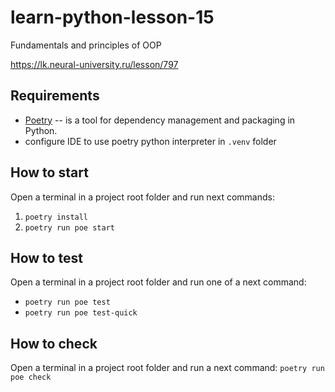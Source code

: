 # learn-python-lesson-15
Fundamentals and principles of OOP

https://lk.neural-university.ru/lesson/797


## Requirements
* [Poetry](https://python-poetry.org/docs/) -- is a tool for dependency management and packaging in Python.
* configure IDE to use poetry python interpreter in `.venv` folder

## How to start
Open a terminal in a project root folder and run next commands:
1. `poetry install`
2. `poetry run poe start`

## How to test
Open a terminal in a project root folder and run one of a next command:
* `poetry run poe test`
* `poetry run poe test-quick`

## How to check
Open a terminal in a project root folder and run a next command:
`poetry run poe check`
